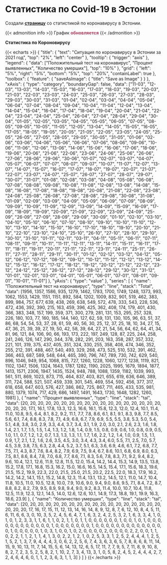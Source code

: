 # Статистика по Covid-19 в Эстонии


Создали [**страницу**](/2021/covid-chart/) со статистикой по коронавирусу в Эстонии.

<!--more-->

{{< admonition info >}}
График <span style="color:#B03A5B">**обновляется**</span>
{{< /admonition >}}

**Статистика по Короновирусу**
 

{{< echarts >}}
{
"title": {
"text": "Ситуация по коронавирусу в Эстонии за 2021 год",
"top": "2%",
"left": "center"
},
"tooltip": {
"trigger": "axis"
},
"legend": {
"data": ["Положительный тест на коронавирус", "Процент выявленных", "Количество умерших"],
"top": "10%"
},
"grid": {
"left": "5%",
"right": "5%",
"bottom": "5%",
"top": "20%",
"containLabel": true
},
"toolbox": {
"feature": {
"saveAsImage": {
"title": "Save as Image"
}
}
},
"xAxis": {
"type": "category",
"boundaryGap": false,
"data": ["11-03", "12-03", "13-03", "14-03", "15-03", "16-03", "17-03", "18-03", "19-03", "20-03", "21-03", "22-03", "23-03", "24-03", "25-03", "26-03", "27-03", "28-03", "29-03", "30-03", "31-03", "01-04", "02-04", "03-04", "04-04", "05-04", "06-04", "07-04", "08-04", "09-04", "10-04", "11-04", "12-04", "13-04", "14-04", "15-04", "16-04", "17-04", "18-04", "19-04", "20-04", "21-04", "22-04", "23-04", "24-04", "25-04", "26-04", "27-04", "28-04", "29-04", "30-04", "01-05", "02-05", "03-05", "04-05", "05-05", "06-05", "07-05", "08-05", "09-05", "10-05", "11-05", "12-05", "13-04", "14-05", "15-05", "16-05", "17-05", "18-05", "19-05", "20-05", "21-05", "22-05", "23-05", "24-05", "25-05", "26-05", "27-05", "28-05", "29-05", "30-05", "31-05", "01-06", "02-06", "03-06", "04-06", "05-06", "06-06", "07-06", "08-06", "09-06", "10-06", "11-06", "12-06", "13-06", "14-06", "15-06", "16-06", "17-06", "18-06", "19-06", "20-06", "21-06", "22-06", "23-06", "24-06", "25-06", "26-06", "27-06", "28-06", "29-06", "30-06", "01-07", "02-07", "03-07", "04-07", "05-07", "06-07", "07-07", "08-07", "09-07", "10-07", "11-07", "12-07", "13-07", "14-07", "15-07", "16-07", "17-07", "18-07", "19-07", "20-07", "21-07", "22-07", "23-07", "24-07", "25-07", "26-07", "27-07", "28-07", "29-07", "30-07", "31-07", "01-08", "02-08", "03-08", "04-08", "05-08", "06-08", "07-08", "08-08", "09-08", "10-08", "11-08", "12-08", "13-08", "14-08", "15-08", "16-08", "17-08", "18-08", "19-08", "20-08", "21-08", "22-08", "23-08", "24-08", "25-08", "26-08", "27-08", "28-08", "29-08", "30-08", "31-08", "01-09", "02-09", "03-09", "04-09", "05-09", "06-09", "07-09", "08-09", "09-09", "10-09", "11-09", "12-09", "13-09", "14-09", "15-09", "16-09", "17-09", "18-09", "19-09", "20-09", "21-09", "22-09", "23-09", "24-09", "25-09", "26-09", "27-09", "28-09", "29-09", "30-09", "01-10", "02-10", "03-10", "04-10", "05-10", "06-10", "07-10", "08-10", "09-10", "10-10", "11-10", "12-10", "13-10", "14-10", "15-10", "16-10", "17-10", "18-10", "19-10", "20-10", "21-10", "22-10", "23-10", "24-10", "25-10", "26-10", "27-10", "28-10", "29-10", "30-10", "31-10", "01-11", "02-11", "03-11", "04-11", "05-11", "06-11", "07-11", "08-11", "09-11", "10-11", "11-11", "12-11", "13-11", "14-11", "15-11", "16-11", "17-11", "18-11", "19-11", "20-11", "21-11", "22-11", "23-11", "24-11", "25-11", "26-11", "27-11", "28-11", "29-11", "30-11", "01-12", "02-12", "03-12", "04-12", "05-12", "06-12", "07-12", "08-12", "09-12", "10-12", "11-12", "12-12", "13-12", "14-12", "15-12", "16-12", "17-12", "18-12", "19-12", "20-12", "21-12", "22-12", "23-12", "24-12", "25-12", "26-12", "27-12", "28-12", "29-12", "30-12", "31-12", "01-01", "02-01", "03-01", "04-01", "05-01", "06-01", "07-01", "08-01", "09-01", "10-01", "11-01"]
},
"yAxis": {
"type": "value"
},
"series": [
{
"name": "Положительный тест на коронавирус",
"type": "line",
"stack": "Total",
"data": [1956, 1357, 1586, 935, 1279, 1462, 1783, 1700, 1749, 1248, 1373, 993, 1062, 1553, 1429, 1151, 1151, 892, 584, 1202, 1009, 832, 901, 519, 462, 383, 899, 984, 757, 677, 639, 438, 269, 638, 549, 572, 478, 333, 543, 228, 536, 472, 436, 392, 390, 215, 163, 459, 396, 425, 362, 408, 174, 179, 401, 430, 366, 383, 348, 157, 199, 359, 371, 300, 279, 281, 131, 153, 295, 257, 328, 226, 180, 103, 77, 160, 185, 144, 140, 127, 62, 59, 131, 130, 105, 96, 63, 51, 37, 86, 68, 54, 54, 53, 37, 28, 61, 59, 40, 56, 30, 25, 12, 37, 25, 18, 10, 34, 27, 15, 47, 36, 21, 39, 39, 27, 19, 50, 42, 58, 39, 64, 27, 21, 54, 56, 64, 62, 64, 41, 34, 81, 96, 121, 84, 106, 90, 66, 193, 173, 222, 197, 249, 128, 87, 225, 244, 258, 241, 246, 126, 147, 290, 344, 378, 282, 291, 203, 163, 358, 287, 357, 332, 221, 101, 319, 375, 437, 405, 351, 324, 330, 255, 358, 408, 474, 346, 352, 255, 212, 391, 488, 467, 540, 493, 329, 268, 473, 525, 510, 532, 391, 462, 366, 463, 687, 589, 548, 644, 465, 390, 796, 747, 789, 730, 742, 629, 540, 896, 1046, 949, 954, 1068, 815, 727, 1260, 1228, 1060, 1277, 1238, 1119, 821, 1102, 1347, 1506, 1324, 1643, 1787, 1282, 1190, 2025, 1995, 1679, 1894, 1877, 1413, 1571, 2306, 1947, 1435, 1524, 948, 788, 1088, 1359, 1182, 1039, 993, 561, 511, 869, 1023, 873, 715, 464, 837, 403, 821, 655, 619, 636, 646, 389, 311, 724, 588, 521, 507, 459, 339, 301, 545, 469, 554, 592, 456, 377, 317, 618, 658, 647, 603, 576, 427, 386, 862, 725, 867, 711, 465, 433, 535, 981, 880, 1379, 1074, 717, 429, 686, 1497, 1491, 1643, 1730, 1648, 1282, 1260, 1981]
},
{
"name": "Процент выявленных",
"type": "line",
"stack": "tal",
"data": [20, 20, 20, 20, 20, 20, 20, 20, 20, 20, 20, 20, 20, 20, 20, 20, 20, 20, 20, 20, 20, 17.1, 16.1, 17.8, 13.3, 12.3, 16.6, 16.1, 15.8, 12.3, 12.0, 12.4, 10.1, 11.4, 11.0, 10.8, 9.5, 6.4, 8.1, 8.2, 9.2, 11.1, 7.7, 7.8, 8.6, 6.1, 8.1, 9.1, 8.3, 9.8, 7.7, 8.5, 5.6, 6.1, 7.4, 8.8, 8.3, 7.8, 7.1, 4.9, 6.8, 6.7, 7.9, 6.9, 5.5, 5.5, 3.8, 5.3, 5.0, 5.4, 5.1, 4.8, 3.8, 3.0, 2.9, 3.3, 4.4, 3.7, 3.4, 3.1, 1.9, 2.0, 3.0, 2.1, 2.6, 2.3, 1.6, 1.8, 1.4, 2.1, 1.7, 1.5, 1.5, 1.4, 1.3, 1.2, 1.8, 1.4, 0.9, 1.5, 0.8, 0.9, 0.6, 1.0, 0.8, 0.9, 0.5, 1.0, 1.1, 0.7, 1.2, 1.2, 0.7, 1.3, 1.3, 1.3, 1.1, 1.7, 1.6, 2.2, 1.2, 1.4, 1.0, 0.9, 1.5, 1.1, 0.9, 1,7, 2.1, 1.2, 1.6, 2.6, 3.5, 4.5, 3.0, 3.4, 4.3, 3.4, 6.0, 5.5, 7.1, 2.5, 7.0, 5.7, 4.5, 3.9, 3.8, 7.5, 6.3, 2.8, 4.4, 5.2, 3.7, 5.1, 6.3, 3.6, 6.9, 4.6, 6.1, 7.2, 6.8, 7.7, 7.5, 7.1, 4.3, 8.7, 7.6, 8.4, 8.2, 7.9, 6.9, 7.5, 9.4, 6.7, 8.6, 10.1, 6.8, 6.9, 8.0, 6.3, 7.5, 8.1, 8.6, 8.4, 7.8, 7.0, 6.8, 7.7, 8.6, 7.1, 8.3, 5.6, 7.8, 8.3, 7.1, 9.2, 9.4, 8.2, 9.6, 10.4, 12.1, 12.6, 11.9, 12.8, 11.5, 12.0, 15.4, 14.2, 14.4, 15.3, 14.9, 13.5, 13.8, 15.2, 17.8, 17.1, 16.8, 15.3, 16.2, 15.0, 16.6, 16.5, 14.5, 15.4, 17.1, 15.6, 18.3, 19.6, 21.5, 15.2, 19.9, 22.3, 22.0, 21.5, 25.0, 21.5, 20.2, 22.5, 22.0, 18.3, 17.9, 16.2, 14.2, 14.2, 14.1, 15.1, 15.2, 14.8, 12.3, 11.4, 13.1, 13.2, 14.5, 12.1, 11.0, 14.7, 10.4, 11.8, 10.5, 11.0, 10.5, 12.8, 10.0, 7.9, 10.6, 9.0, 9.4, 9.0, 8.6, 9.5, 7.1, 8.4, 7.2, 8.7, 8.8, 8.2, 8.2, 7.9, 9.5, 8.9, 9.8, 9.4, 9.0, 9.2, 8.3, 11.4, 10.0, 10.7, 10.4, 11.8, 12.5, 11.9, 12.3, 12.1, 14.5, 14.0, 12.6, 12.6, 10.1, 14.9, 17.3, 18.8, 19.1, 19.9, 16.3, 18.6, 23.9]
},
{
"name": "Количество умерших",
"type": "line",
"stack": "tal",
"data": [20, 20, 20, 20, 20, 20, 20, 20, 20, 20, 20, 20, 20, 20, 20, 20, 20, 20, 20, 20, 20, 17, 16, 17, 15, 11, 12, 13, 14, 16, 14, 8, 9, 12, 8, 7, 6, 12, 10, 8, 4, 5, 11, 6, 11, 6, 6, 3, 0, 10, 3, 5, 2, 4, 5, 6, 4, 7, 1, 6, 3, 2, 4, 2, 5, 3, 2, 1, 6, 3, 3, 4, 1, 0, 1, 0, 1, 2, 3, 3, 1, 1, 6, 1, 1, 0, 2, 1, 1, 0, 1, 1, 0, 0, 0, 0, 0, 0, 1, 0, 0, 1, 0, 1, 0, 0, 0, 0, 0, 0, 0, 0, 0, 0, 0, 0, 1, 0, 0, 0, 0, 0, 0, 0, 1, 0, 0, 0, 0, 0, 0, 0, 0, 0, 0, 0, 0, 0, 0, 1, 0, 0, 0, 0, 0, 1, 0, 3, 1, 0, 0, 1, 0, 2, 0, 0, 0, 0, 2, 0, 0, 0, 0, 2, 2, 0, 0, 1, 1, 0, 2, 2, 1, 1, 2, 1, 1, 4, 1, 3, 0, 2, 2, 1, 2, 1, 0, 2, 5, 3, 3, 1, 2, 5, 2, 4, 4, 4, 1, 2, 5, 1, 5, 2, 1, 3, 7, 9, 4, 4, 4, 3, 0, 6, 2, 2, 5, 6, 7, 4, 3, 6, 3, 6, 5, 7, 8, 8, 6, 8, 11, 14, 15, 9, 10, 13, 11, 7, 14, 15, 5, 6, 14, 13, 12, 6, 5, 17, 11, 7, 7, 9, 5, 7, 11, 8, 9, 10, 8, 8, 2, 7, 2, 3, 5, 2, 5, 8, 2, 1, 10, 2, 7, 3, 4, 13, 3, 1, 0, 5, 8, 2, 4, 5, 2, 4, 4, 4, 2, 7, 2, 4, 6, 4, 6, 0, 1, 1, 2, 3, 6, 3, 1, 1, 3]
}
]
}
{{< /echarts >}} 
